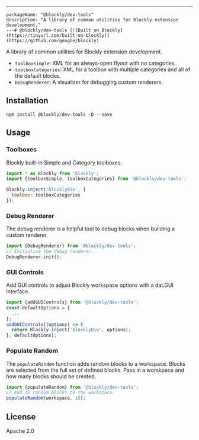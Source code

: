 ---
    packageName: "@blockly/dev-tools"
    description: "A library of common utilities for Blockly extension development."
    ---# @blockly/dev-tools [![Built on Blockly](https://tinyurl.com/built-on-blockly)](https://github.com/google/blockly)

A library of common utilities for Blockly extension development.
- `toolboxSimple`: XML for an always-open flyout with no categories.
- `toolboxCategories`: XML for a toolbox with multiple categories and all of the default blocks.
- `DebugRenderer`: A visualizer for debugging custom renderers.

## Installation

```
npm install @blockly/dev-tools -D --save
```

## Usage

### Toolboxes
Blockly built-in Simple and Category toolboxes.

```js
import * as Blockly from 'blockly';
import {toolboxSimple, toolboxCategories} from '@blockly/dev-tools';

Blockly.inject('blocklyDiv', {
  toolbox: toolboxCategories
});
```

### Debug Renderer
The debug renderer is a helpful tool to debug blocks when building a custom renderer.

```js
import {DebugRenderer} from '@blockly/dev-tools';
// Initialize the debug renderer.
DebugRenderer.init();
```

### GUI Controls
Add GUI controls to adjust Blockly workspace options with a dat.GUI interface.

```js
import {addGUIControls} from '@blockly/dev-tools';
const defaultOptions = {
  ...
};
addGUIControls((options) => {
  return Blockly.inject('blocklyDiv', options);
}, defaultOptions);
```

### Populate Random

The `populateRandom` function adds random blocks to a workspace. Blocks are selected from the full set of defined blocks. Pass in a worskpace and how many blocks should be created.
```js
import {populateRandom} from '@blockly/dev-tools';
// Add 10 random blocks to the workspace.
populateRandom(workspace, 10);
```

## License
Apache 2.0
